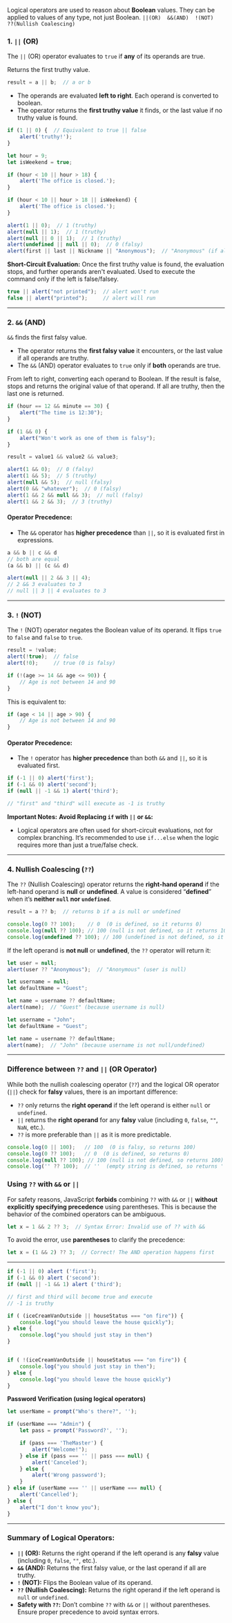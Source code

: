 
Logical operators are used to reason about **Boolean** values. They can be applied to values of any type, not just Boolean.
`||(OR)  &&(AND)  !(NOT)  ??(Nullish Coalescing)`

### **1. `||` (OR)**

The `||` (OR) operator evaluates to `true` if **any** of its operands are true.

Returns the first truthy value.
```js
result = a || b;  // a or b
```
- The operands are evaluated **left to right**. Each operand is converted to boolean.
- The operator returns the **first truthy value** it finds, or the last value if no truthy value is found.

```js
if (1 || 0) {  // Equivalent to true || false
    alert('truthy!');
}
```

```js
let hour = 9;
let isWeekend = true;

if (hour < 10 || hour > 18) {
    alert('The office is closed.');
}

if (hour < 10 || hour > 18 || isWeekend) {
    alert('The office is closed.');
}
```

```js
alert(1 || 0);  // 1 (truthy)
alert(null || 1);  // 1 (truthy)
alert(null || 0 || 1);  // 1 (truthy)
alert(undefined || null || 0);  // 0 (falsy)
alert(first || last || Nickname || "Anonymous");  // "Anonymous" (if all fail)
```

**Short-Circuit Evaluation:**
Once the first truthy value is found, the evaluation stops, and further operands aren't evaluated.
Used to execute the command only if the left is false/falsey.

```js
true || alert("not printed");  // alert won't run
false || alert("printed");     // alert will run
```

---

### **2. `&&` (AND)**

`&&` finds the first falsy value.
- The operator returns the **first falsy value** it encounters, or the last value if all operands are truthy.
- The `&&` (AND) operator evaluates to `true` only if **both** operands are true.

From left to right, converting each operand to Boolean. 
If the result is false, stops and returns the original value of that operand.
If all are truthy, then the last one is returned.

```js
if (hour == 12 && minute == 30) {
    alert("The time is 12:30");
}

if (1 && 0) {
    alert("Won't work as one of them is falsy");
}
```
  
```js
result = value1 && value2 && value3;

alert(1 && 0);  // 0 (falsy)
alert(1 && 5);  // 5 (truthy)
alert(null && 5);  // null (falsy)
alert(0 && "whatever");  // 0 (falsy)
alert(1 && 2 && null && 3);  // null (falsy)
alert(1 && 2 && 3);  // 3 (truthy)
```

#### **Operator Precedence:**

- The `&&` operator has **higher precedence** than `||`, so it is evaluated first in expressions.

```js
a && b || c && d 
// both are equal
(a && b) || (c && d)

alert(null || 2 && 3 || 4);
// 2 && 3 evaluates to 3
// null || 3 || 4 evaluates to 3
```

---

### **3. `!` (NOT)**

The `!` (NOT) operator negates the Boolean value of its operand. It flips `true` to `false` and `false` to `true`.
```js
result = !value;
alert(!true);  // false
alert(!0);     // true (0 is falsy)
```

```js
if (!(age >= 14 && age <= 90)) {
    // Age is not between 14 and 90
}
```
This is equivalent to:
```js
if (age < 14 || age > 90) {
    // Age is not between 14 and 90
}
```

#### **Operator Precedence:**

- The `!` operator has **higher precedence** than both `&&` and `||`, so it is evaluated first.

```js
if (-1 || 0) alert('first');
if (-1 && 0) alert('second');
if (null || -1 && 1) alert('third');

// "first" and "third" will execute as -1 is truthy
```

**Important Notes:** **Avoid Replacing `if` with `||` or `&&`:**
- Logical operators are often used for short-circuit evaluations, not for complex branching. It’s recommended to use `if...else` when the logic requires more than just a true/false check.

---

### **4. Nullish Coalescing (`??`)**

The `??` (Nullish Coalescing) operator returns the **right-hand operand** if the left-hand operand is **null** or **undefined**.
A value is considered “**defined**” when it’s **neither `null` nor `undefined`**.
```js
result = a ?? b;  // returns b if a is null or undefined
```

```js
console.log(0 ?? 100);    // 0  (0 is defined, so it returns 0)
console.log(null ?? 100); // 100 (null is not defined, so it returns 100)
console.log(undefined ?? 100); // 100 (undefined is not defined, so it returns 100)
```

If the left operand is **not null** or **undefined**, the `??` operator will return it:

```js
let user = null;
alert(user ?? "Anonymous");  // "Anonymous" (user is null)
```

```js
let username = null;
let defaultName = "Guest";

let name = username ?? defaultName;
alert(name);  // "Guest" (because username is null)
```

```js
let username = "John";
let defaultName = "Guest";

let name = username ?? defaultName;
alert(name);  // "John" (because username is not null/undefined)
```

---

### **Difference between `??` and `||` (OR Operator)**

While both the nullish coalescing operator (`??`) and the logical OR operator (`||`) check for **falsy** values, there is an important difference:

- `??` only returns the **right operand** if the left operand is either `null` or `undefined`.
- `||` returns the **right operand** for any **falsy** value (including `0`, `false`, `""`, `NaN`, etc.).
- `??` is more preferable than `||` as it is more predictable.

```js
console.log(0 || 100);   // 100  (0 is falsy, so returns 100)
console.log(0 ?? 100);   // 0  (0 is defined, so returns 0)
console.log(null ?? 100); // 100 (null is not defined, so returns 100)
console.log('' ?? 100);  // ''  (empty string is defined, so returns '')
```

### **Using `??` with `&&` or `||`**

For safety reasons, JavaScript **forbids** combining `??` with `&&` or `||` **without explicitly specifying precedence** using parentheses. This is because the behavior of the combined operators can be ambiguous.

```js
let x = 1 && 2 ?? 3;  // Syntax Error: Invalid use of ?? with &&
```

To avoid the error, use **parentheses** to clarify the precedence:

```js
let x = (1 && 2) ?? 3;  // Correct! The AND operation happens first
```

---

```js
if (-1 || 0) alert ('first');
if (-1 && 0) alert ('second'):
if (null || -1 && 1) alert ('third');

// first and third will become true and execute
// -1 is truthy
```

```js
if ( (iceCreamVanOutside || houseStatus === "on fire")) {
	console.log("you should leave the house quickly");
} else {
	console.log("you should just stay in then")
}


if ( !(iceCreamVanOutside || houseStatus === "on fire")) {
	console.log("you should just stay in then");
} else {
	console.log("you should leave the house quickly")
}
```

**Password Verification (using logical operators)**
```js
let userName = prompt("Who's there?", '');

if (userName === "Admin") {
    let pass = prompt('Password?', '');

    if (pass === 'TheMaster') {
        alert("Welcome!");
    } else if (pass === '' || pass === null) {
        alert('Canceled');
    } else {
        alert('Wrong password');
    }
} else if (userName === '' || userName === null) {
    alert('Cancelled');
} else {
    alert("I don't know you");
}
```

---

### **Summary of Logical Operators:**

- **`||` (OR):** Returns the right operand if the left operand is any **falsy** value (including `0`, `false`, `""`, etc.).
- **`&&` (AND):** Returns the first falsy value, or the last operand if all are truthy.
- **`!` (NOT):** Flips the Boolean value of its operand.
- **`??` (Nullish Coalescing):** Returns the right operand if the left operand is `null` or `undefined`.
- **Safety with `??`:** Don’t combine `??` with `&&` or `||` without parentheses. Ensure proper precedence to avoid syntax errors.